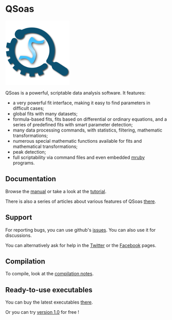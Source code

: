# QSoas

<img src='https://raw.githubusercontent.com/fourmond/QSoas/release/QSoas-logo.svg' width=200 />

QSoas is a powerful, scriptable data analysis software. It features:

 * a very powerful fit interface, making it easy to find parameters in
 difficult cases;
 * global fits with many datasets;
 * formula-based fits, fits based on differential or ordinary equations,
 and a series of predefined fits with smart parameter detection;
 * many data processing commands, with statistics, filtering,
 mathematic transformations;
 * numerous special mathematic functions available for fits and
 mathematical transformations;
 * peak detection;
 * full scriptability via command files and even embedded
 [mruby](https://mruby.org/) programs.

## Documentation

Browse the [manual](http://qsoas.org/reference/) or take a look at the
[tutorial](http://qsoas.org/tutorial/).

There is also a series of articles about various features of QSoas
[there](https://vince-debian.blogspot.com/search/label/qsoas).

## Support

For reporting bugs, you can use github's
[issues](https://github.com/fourmond/QSoas/issues). You can also use
it for discussions.

You can alternatively ask for help in the
[Twitter](https://twitter.com/QSoasSoftware) or the
[Facebook](https://www.facebook.com/QSoasSoftware/) pages. 

## Compilation

To compile, look at the [compilation notes](https://github.com/fourmond/QSoas/blob/release/compilation.md).

## Ready-to-use executables

You can buy the latest executables [there](https://evalorix.com/en/shop/science-and-engineering/qsoas-software/).

Or you can try [version 1.0](http://bip.cnrs-mrs.fr/bip06/qsoas/downloads/QSoas-1.0.zip) for free !




